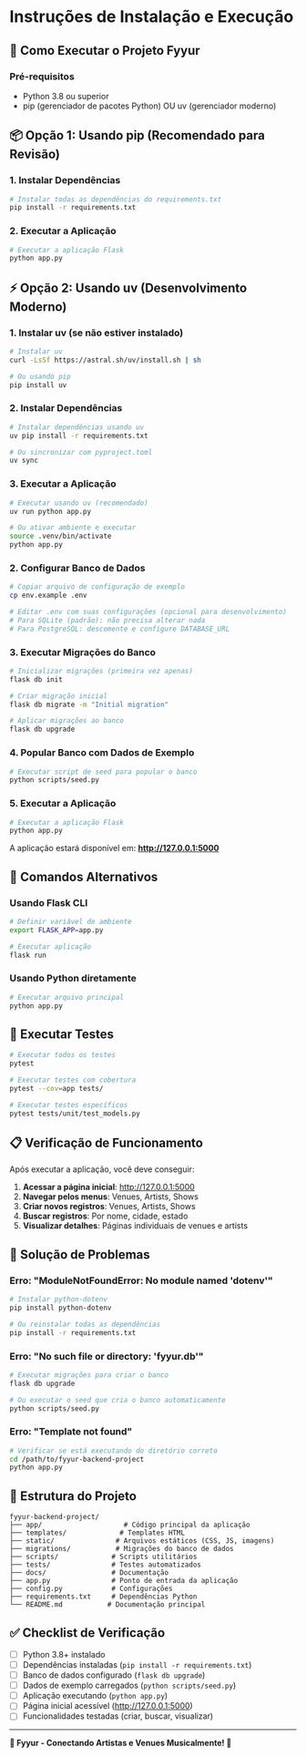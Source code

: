 # Instruções de Instalação e Execução

## 🚀 Como Executar o Projeto Fyyur

### Pré-requisitos
- Python 3.8 ou superior
- pip (gerenciador de pacotes Python) OU uv (gerenciador moderno)

## 📦 Opção 1: Usando pip (Recomendado para Revisão)

### 1. Instalar Dependências
```bash
# Instalar todas as dependências do requirements.txt
pip install -r requirements.txt
```

### 2. Executar a Aplicação
```bash
# Executar a aplicação Flask
python app.py
```

## ⚡ Opção 2: Usando uv (Desenvolvimento Moderno)

### 1. Instalar uv (se não estiver instalado)
```bash
# Instalar uv
curl -LsSf https://astral.sh/uv/install.sh | sh

# Ou usando pip
pip install uv
```

### 2. Instalar Dependências
```bash
# Instalar dependências usando uv
uv pip install -r requirements.txt

# Ou sincronizar com pyproject.toml
uv sync
```

### 3. Executar a Aplicação
```bash
# Executar usando uv (recomendado)
uv run python app.py

# Ou ativar ambiente e executar
source .venv/bin/activate
python app.py
```

### 2. Configurar Banco de Dados

```bash
# Copiar arquivo de configuração de exemplo
cp env.example .env

# Editar .env com suas configurações (opcional para desenvolvimento)
# Para SQLite (padrão): não precisa alterar nada
# Para PostgreSQL: descomente e configure DATABASE_URL
```

### 3. Executar Migrações do Banco

```bash
# Inicializar migrações (primeira vez apenas)
flask db init

# Criar migração inicial
flask db migrate -m "Initial migration"

# Aplicar migrações ao banco
flask db upgrade
```

### 4. Popular Banco com Dados de Exemplo

```bash
# Executar script de seed para popular o banco
python scripts/seed.py
```

### 5. Executar a Aplicação

```bash
# Executar a aplicação Flask
python app.py
```

A aplicação estará disponível em: **http://127.0.0.1:5000**

## 🔧 Comandos Alternativos

### Usando Flask CLI
```bash
# Definir variável de ambiente
export FLASK_APP=app.py

# Executar aplicação
flask run
```

### Usando Python diretamente
```bash
# Executar arquivo principal
python app.py
```

## 🧪 Executar Testes

```bash
# Executar todos os testes
pytest

# Executar testes com cobertura
pytest --cov=app tests/

# Executar testes específicos
pytest tests/unit/test_models.py
```

## 📋 Verificação de Funcionamento

Após executar a aplicação, você deve conseguir:

1. **Acessar a página inicial**: http://127.0.0.1:5000
2. **Navegar pelos menus**: Venues, Artists, Shows
3. **Criar novos registros**: Venues, Artists, Shows
4. **Buscar registros**: Por nome, cidade, estado
5. **Visualizar detalhes**: Páginas individuais de venues e artists

## 🐛 Solução de Problemas

### Erro: "ModuleNotFoundError: No module named 'dotenv'"
```bash
# Instalar python-dotenv
pip install python-dotenv

# Ou reinstalar todas as dependências
pip install -r requirements.txt
```

### Erro: "No such file or directory: 'fyyur.db'"
```bash
# Executar migrações para criar o banco
flask db upgrade

# Ou executar o seed que cria o banco automaticamente
python scripts/seed.py
```

### Erro: "Template not found"
```bash
# Verificar se está executando do diretório correto
cd /path/to/fyyur-backend-project
python app.py
```

## 📁 Estrutura do Projeto

```
fyyur-backend-project/
├── app/                    # Código principal da aplicação
├── templates/             # Templates HTML
├── static/               # Arquivos estáticos (CSS, JS, imagens)
├── migrations/           # Migrações do banco de dados
├── scripts/             # Scripts utilitários
├── tests/               # Testes automatizados
├── docs/                # Documentação
├── app.py               # Ponto de entrada da aplicação
├── config.py            # Configurações
├── requirements.txt     # Dependências Python
└── README.md           # Documentação principal
```

## ✅ Checklist de Verificação

- [ ] Python 3.8+ instalado
- [ ] Dependências instaladas (`pip install -r requirements.txt`)
- [ ] Banco de dados configurado (`flask db upgrade`)
- [ ] Dados de exemplo carregados (`python scripts/seed.py`)
- [ ] Aplicação executando (`python app.py`)
- [ ] Página inicial acessível (http://127.0.0.1:5000)
- [ ] Funcionalidades testadas (criar, buscar, visualizar)

---

**🎵 Fyyur - Conectando Artistas e Venues Musicalmente! 🎵**
